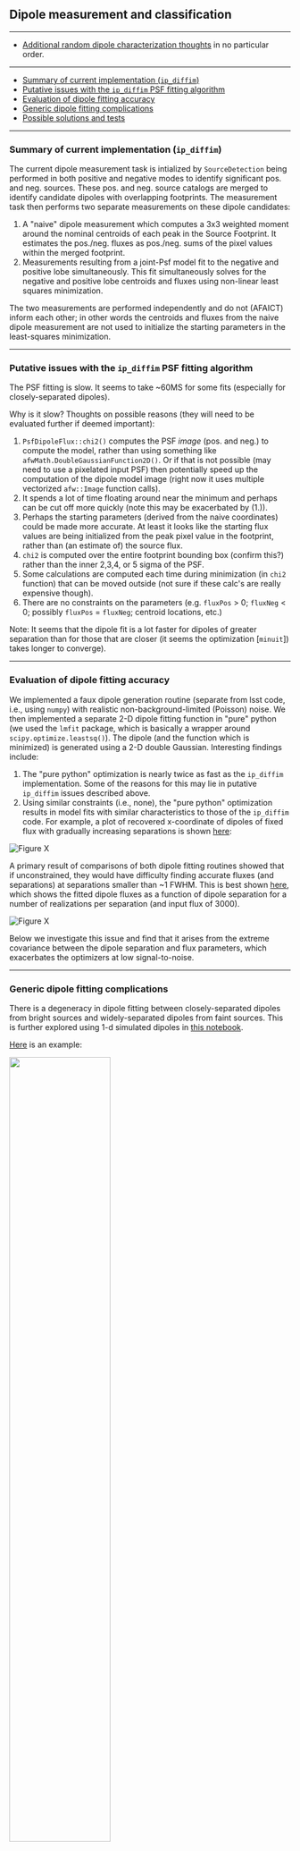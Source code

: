 ## Dipole measurement and classification

---

* [Additional random dipole characterization thoughts](README.md) in no particular order.

---

- [Summary of current implementation (`ip_diffim`)](#summary-of-current-implementation-ip_diffim)
- [Putative issues with the `ip_diffim` PSF fitting algorithm](#putative-issues-with-the-ip_diffim-psf-fitting-algorithm)
- [Evaluation of dipole fitting accuracy](#evaluation-of-dipole-fitting-accuracy)
- [Generic dipole fitting complications](#generic-dipole-fitting-complications)
- [Possible solutions and tests](#possible-solutions-and-tests)

---

### Summary of current implementation (`ip_diffim`)

The current dipole measurement task is intialized by `SourceDetection` being performed in both positive and negative modes to identify significant pos. and neg. sources. These pos. and neg. source catalogs are merged to identify candidate dipoles with overlapping footprints. The measurement task then performs two separate measurements on these dipole candidates:

1. A "naive" dipole measurement which computes a 3x3 weighted moment around the nominal centroids of each peak in the Source Footprint. It estimates the pos./neg. fluxes as pos./neg. sums of the pixel values within the merged footprint.
2. Measurements resulting from a joint-Psf model fit to the negative and positive lobe simultaneously. This fit simultaneously solves for the negative and positive lobe centroids and fluxes using non-linear
least squares minimization.

The two measurements are performed independently and do not (AFAICT) inform each other; in other words the centroids and fluxes from the naive dipole measurement are not used to initialize the starting parameters in the least-squares minimization.

---

### Putative issues with the `ip_diffim` PSF fitting algorithm

The PSF fitting is slow. It seems to take ~60MS for some fits (especially for closely-separated dipoles).

Why is it slow? Thoughts on possible reasons (they will need to be evaluated further if deemed important):

1. `PsfDipoleFlux::chi2()` computes the PSF *image* (pos. and neg.) to compute the model, rather than using something like `afwMath.DoubleGaussianFunction2D()`. Or if that is not possible (may need to use a pixelated input PSF) then potentially speed up the computation of the dipole model image (right now it uses multiple vectorized `afw::Image` function calls).
2. It spends a lot of time floating around near the minimum and perhaps can be cut off more quickly (note this may be exacerbated by (1.)).
3. Perhaps the starting parameters (derived from the naive coordinates) could be made more accurate. At least it looks like the starting flux values are being initialized from the peak pixel value in the footprint, rather than (an estimate of) the source flux.
4. `chi2` is computed over the entire footprint bounding box (confirm this?) rather than the inner 2,3,4, or 5 sigma of the PSF.
5. Some calculations are computed each time during minimization (in `chi2` function) that can be moved outside (not sure if these calc's are really expensive though).
6. There are no constraints on the parameters (e.g. `fluxPos` > 0; `fluxNeg` < 0; possibly `fluxPos` = `fluxNeg`; centroid locations, etc.)

Note: It seems that the dipole fit is a lot faster for dipoles of greater separation than for those that are closer (it seems the optimization [`minuit`]) takes longer to converge).

---
### Evaluation of dipole fitting accuracy

We implemented a faux dipole generation routine (separate from lsst code, i.e., using `numpy`) with realistic non-background-limited (Poisson) noise. We then implemented a separate 2-D dipole fitting function in "pure" python (we used the `lmfit` package, which is basically a wrapper around `scipy.optimize.leastsq()`). The dipole (and the function which is minimized) is generated using a 2-D double Gaussian. Interesting findings include:

1. The "pure python" optimization is nearly twice as fast as the `ip_diffim` implementation. Some of the reasons for this may lie in putative `ip_diffim` issues described above.
2. Using similar constraints (i.e., none), the "pure python" optimization results in model fits with similar characteristics to those of the `ip_diffim` code. For example, a plot of recovered x-coordinate of dipoles of fixed flux with gradually increasing separations is shown [here](notebooks/7b.%20test%20new%20(fixed!)%20and%20ip_diffim%20dipole%20fitting%20on%20same%20sources-Copy3%20(more%20realistic%20noise)_files/7b.%20test%20new%20(fixed!)%20and%20ip_diffim%20dipole%20fitting%20on%20same%20sources-Copy3%20(more%20realistic%20noise)_20_2.png):

![Figure X](notebooks/7b.%20test%20new%20(fixed!)%20and%20ip_diffim%20dipole%20fitting%20on%20same%20sources-Copy3%20(more%20realistic%20noise)_files/7b.%20test%20new%20(fixed!)%20and%20ip_diffim%20dipole%20fitting%20on%20same%20sources-Copy3%20(more%20realistic%20noise)_20_2.png)

A primary result of comparisons of both dipole fitting routines showed that if unconstrained, they would have difficulty finding accurate fluxes (and separations) at separations smaller than ~1 FWHM. This is best shown [here](notebooks/7b.%20test%20new%20(fixed!)%20and%20ip_diffim%20dipole%20fitting%20on%20same%20sources-Copy3%20(more%20realistic%20noise)_files/7b.%20test%20new%20(fixed!)%20and%20ip_diffim%20dipole%20fitting%20on%20same%20sources-Copy3%20(more%20realistic%20noise)_23_1.png), which shows the fitted dipole fluxes as a function of dipole separation for a number of realizations per separation (and input flux of 3000).

![Figure X](notebooks/7b.%20test%20new%20(fixed!)%20and%20ip_diffim%20dipole%20fitting%20on%20same%20sources-Copy3%20(more%20realistic%20noise)_files/7b.%20test%20new%20(fixed!)%20and%20ip_diffim%20dipole%20fitting%20on%20same%20sources-Copy3%20(more%20realistic%20noise)_23_1.png)

Below we investigate this issue and find that it arises from the extreme covariance between the dipole separation and flux parameters, which exacerbates the optimizers at low signal-to-noise.

---

### Generic dipole fitting complications

There is a degeneracy in dipole fitting between closely-separated dipoles from bright sources and widely-separated dipoles from faint sources. This is further explored using 1-d simulated dipoles in [this notebook](notebooks/8a.%20simple%202-d%20dipole%20plotting%20-%20more%20realistic%20noise.ipynb).

[Here](notebooks/8a.%20simple%202-d%20dipole%20plotting%20-%20more%20realistic%20noise_files/8a.%20simple%202-d%20dipole%20plotting%20-%20more%20realistic%20noise_4_0.png) is an example:

<!--
![Figure 1](notebooks/8a.%20simple%202-d%20dipole%20plotting%20-%20more%20realistic%20noise_files/simple%202-d%20dipole%20plotting%20-%20more%20realistic%20noise_4_0.png)
-->
<img src="notebooks/8a.%20simple%202-d%20dipole%20plotting%20-%20more%20realistic%20noise_files/8a.%20simple%202-d%20dipole%20plotting%20-%20more%20realistic%20noise_4_0.png" width="60%">

There are many such examples, and this strong covariance between amplitude (or flux) and dipole separation is most easiest shown by plotting error contours from a [least-squares fit to simulated 1-d dipole data](notebooks/8a.%20simple%202-d%20dipole%20plotting%20-%20more%20realistic%20noise_files/8a.%20simple%202-d%20dipole%20plotting%20-%20more%20realistic%20noise_7_2.png):

<!--
![Figure2](notebooks/8a.%20simple%202-d%20dipole%20plotting%20-%20more%20realistic%20noise_files/simple%202-d%20dipole%20plotting%20-%20more%20realistic%20noise_7_2.png)
-->
<img src="notebooks/8a.%20simple%202-d%20dipole%20plotting%20-%20more%20realistic%20noise_files/8a.%20simple%202-d%20dipole%20plotting%20-%20more%20realistic%20noise_7_2.png" width="60%">

Here are the error contours, where the blue dot indicates the input parameters (used to generate the data), the yellow dot shows the starting parameters for the minimization and the green dot indicates the least-squares parameters:

<img src="notebooks/8a.%20simple%202-d%20dipole%20plotting%20-%20more%20realistic%20noise_files/8a.%20simple%202-d%20dipole%20plotting%20-%20more%20realistic%20noise_8_2.png" width="60%">

#### Possible solutions and tests

This degeneracy is a big problem if we are going to fit dipole parameters using the subtracted data alone. Three possible solutions are:

1. Use starting parameters and parameter bounds based on measurements from the pre-subtracted images (obs. and template) to constrain the dipole fit.
2. Include the pre-subtracted image data in the fit to constrain the minimization.
3. A combination of (1.) and (2.).

It is noted that these solutions will not help in cases of dipoles detected on top of bright backgrounds (or backgrounds with large gradients), such as cases of a faint dipole superimposed on a bright-ish background galaxy. But these cases will be rare, and I believe we can adjust the weighting of the pre-subtracted image data (i.e., in [2] above) to compensate (see below).

As an example, I performed a fit to the same data as shown above, but included the "pre-subtracted" data as two additional planes. In this example, I chose to down-weight the pre-subtracted data points to 1/20th (5%) of the subtracted data points for the least-squares fit. The resulting contours are [here](notebooks/8a.%20simple%202-d%20dipole%20plotting%20-%20more%20realistic%20noise_files/8a.%20simple%202-d%20dipole%20plotting%20-%20more%20realistic%20noise_16_1.png):

<img src="notebooks/8a.%20simple%202-d%20dipole%20plotting%20-%20more%20realistic%20noise_files/8a.%20simple%202-d%20dipole%20plotting%20-%20more%20realistic%20noise_16_1.png" width="60%">

Unsurprisingly, including the original data serves to significantly constrain the fit and reduce the degeneracy.

I believe that this is a possible way forward in the dipole characterization task for `ip_diffim`. The primary drawback is if the source falls on a bright background or a background with a steep gradient - which is what we do the `imDiff` for anyway. This will also require passing the two pre-subtraction planes (and their variance planes) to the dipole characterization task.

*Recommendation:* Test the dipole fitting including using the additional (pre-subtraction) data planes, including simulating bright and steep-gradient backgrounds. Investigate the tolerance of very low weighting (5 to 10%) on the pre-subtraction planes in order to ensure that we are "mostly" fitting on the imDiff plane.

-

This same degeneracy is seen in simulated 2-d dipoles, as shown in [this notebook](notebooks/7c.%20dipole%20fit%20error%20contours.ipynb). First, a brief overview. Here is [a simulated 2-d dipole](notebooks/7c.%20dipole%20fit%20error%20contours_files/7c.%20dipole%20fit%20error%20%20contours_10_3.png) and the footprints for positive and negative detected sources in the image:

![Figure 4](notebooks/7c.%20dipole%20fit%20error%20contours_files/7c.%20dipole%20fit%20error%20contours_10_3.png)

and here is the [least-squares model fit and residuals](notebooks/7c.%20dipole%20fit%20error%20contours_files/7c.%20dipole%20fit%20error%20contours_10_4.png):

![Figure 5](notebooks/7c.%20dipole%20fit%20error%20contours_files/7c.%20dipole%20fit%20error%20contours_10_4.png)

A contour plot of confidence interval contours shows a similar degeneracy as that described above, here between dipole flux and x-coordinate of the positive dipole lobe:

<img src="notebooks/7c.%20dipole%20fit%20error%20contours_files/7c.%20dipole%20fit%20error%20contours_32_1.png" width="60%">

This is also seen in the covariance between x- and y-coordinate of the positive lobe centroid, which points generally toward the dipole centroid:

<img src="notebooks/7c.%20dipole%20fit%20error%20contours_files/7c.%20dipole%20fit%20error%20contours_31_1.png" width="60%">

These contours look surprisingly similar for fits to closely-separated and widely-separated dipoles of (otherwise) similar parameterization (see the [notebook](notebooks/7c.%20dipole%20fit%20error%20contours.ipynb) for more).

After updating the dipole fit code to include the pre-subtraction images (again with 5% weighting), as shown in [this notebook](notebooks/8b.%20include%20down-weighted%20pre-subtraction%20image%20%22planes%22%20to%20constrain%202-d%20dipole%20fit.ipynb), the fits once again improves. Here is the original result:

<img src="notebooks/8b.%20include%20down-weighted%20pre-subtraction%20image%20%22planes%22%20to%20constrain%202-d%20dipole%20fit_files/8b.%20include%20down-weighted%20pre-subtraction%20image%20%22planes%22%20to%20constrain%202-d%20dipole%20fit_39_2.png" width="50%"><img src="notebooks/8b.%20include%20down-weighted%20pre-subtraction%20image%20%22planes%22%20to%20constrain%202-d%20dipole%20fit_files/8b.%20include%20down-weighted%20pre-subtraction%20image%20%22planes%22%20to%20constrain%202-d%20dipole%20fit_40_2.png" width="50%">

And the new (constrained) result, fitting to the same simulated dipole data (note the difference in axis limits):

<img src="notebooks/8b.%20include%20down-weighted%20pre-subtraction%20image%20%22planes%22%20to%20constrain%202-d%20dipole%20fit_files/8b.%20include%20down-weighted%20pre-subtraction%20image%20%22planes%22%20to%20constrain%202-d%20dipole%20fit_42_2.png" width="50%"><img src="notebooks/8b.%20include%20down-weighted%20pre-subtraction%20image%20%22planes%22%20to%20constrain%202-d%20dipole%20fit_files/8b.%20include%20down-weighted%20pre-subtraction%20image%20%22planes%22%20to%20constrain%202-d%20dipole%20fit_43_2.png" width="50%">

Adding the new constraining data to the fit unsurprisingly improves the flux fits for a variety of dipole separations (the figure [below](notebooks/8b.%20include%20down-weighted%20pre-subtraction%20image%20%22planes%22%20to%20constrain%202-d%20dipole%20fit_files/8b.%20include%20down-weighted%20pre-subtraction%20image%20%22planes%22%20to%20constrain%202-d%20dipole%20fit_21_1.png) may be compared with the similar one shown [above](notebooks/7b.%20test%20new%20(fixed!)%20and%20ip_diffim%20dipole%20fitting%20on%20same%20sources-Copy3%20(more%20realistic%20noise)_files/7b.%20test%20new%20(fixed!)%20and%20ip_diffim%20dipole%20fitting%20on%20same%20sources-Copy3%20(more%20realistic%20noise)_23_1.png), generated without any constraint).

![Figure X](notebooks/8b.%20include%20down-weighted%20pre-subtraction%20image%20%22planes%22%20to%20constrain%202-d%20dipole%20fit_files/8b.%20include%20down-weighted%20pre-subtraction%20image%20%22planes%22%20to%20constrain%202-d%20dipole%20fit_21_1.png)

---
